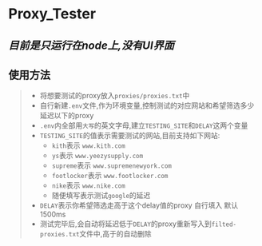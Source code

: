 # Proxy_Tester 
_目前是只运行在node上,没有UI界面_
----

## 使用方法
> - 将想要测试的proxy放入`proxies/proxies.txt`中
> - 自行新建`.env`文件,作为环境变量,控制测试的对应网站和希望筛选多少延迟以下的proxy
> - `.env`内全部用`大写`的英文字母,建立`TESTING_SITE`和`DELAY`这两个变量
> - `TESTING_SITE`的值表示需要测试的网站,目前支持如下网站:
>   - `kith`表示 `www.kith.com`
>   - `ys`表示 `www.yeezysupply.com`
>   - `supreme`表示 `www.supremenewyork.com`
>   - `footlocker`表示 `www.footlocker.com`
>   - `nike`表示 `www.nike.com`
>   - 随便填写表示测试`google`的延迟
> - `DELAY`表示你希望筛选走高于这个delay值的proxy 自行填入 默认1500ms
> - 测试完毕后,会自动将延迟低于`DELAY`的proxy重新写入到`filted-proxies.txt`文件中,高于的自动删除